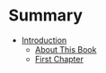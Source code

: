 # Summary

* [Introduction](README.md)
  * [About This Book](about-this-book.md)
  * [First Chapter](chapter1.md)

